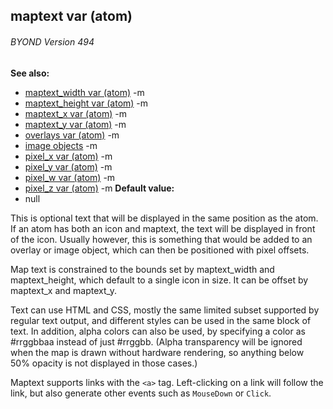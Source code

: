 ## maptext var (atom) 
###### BYOND Version 494
**See also:**
*   [maptext_width var (atom)](/ref/atom/var/maptext_width.md) -m
*   [maptext_height var (atom)](/ref/atom/var/maptext_height.md) -m
*   [maptext_x var (atom)](/ref/atom/var/maptext_x.md) -m
*   [maptext_y var (atom)](/ref/atom/var/maptext_y.md) -m
*   [overlays var (atom)](/ref/atom/var/overlays.md) -m
*   [image objects](/ref/image.md) -m
*   [pixel_x var (atom)](/ref/atom/var/pixel_x.md) -m
*   [pixel_y var (atom)](/ref/atom/var/pixel_y.md) -m
*   [pixel_w var (atom)](/ref/atom/var/pixel_w.md) -m
*   [pixel_z var (atom)](/ref/atom/var/pixel_z.md) -m<!-- -->
**Default value:**
*   null


This is optional text that will be displayed in the same
position as the atom. If an atom has both an icon and maptext, the text
will be displayed in front of the icon. Usually however, this is
something that would be added to an overlay or image object, which can
then be positioned with pixel offsets. 

Map text is constrained
to the bounds set by maptext_width and maptext_height, which default to
a single icon in size. It can be offset by maptext_x and maptext_y.


Text can use HTML and CSS, mostly the same limited subset
supported by regular text output, and different styles can be used in
the same block of text. In addition, alpha colors can also be used, by
specifying a color as #rrggbbaa instead of just #rrggbb. (Alpha
transparency will be ignored when the map is drawn without hardware
rendering, so anything below 50% opacity is not displayed in those
cases.) 

Maptext supports links with the `<a>` tag.
Left-clicking on a link will follow the link, but also generate other
events such as `MouseDown` or `Click`.